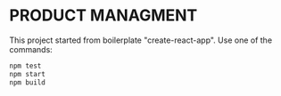 # PRODUCT MANAGMENT

This project started from boilerplate "create-react-app". Use one of the commands: 
```bash
npm test
npm start 
npm build
```